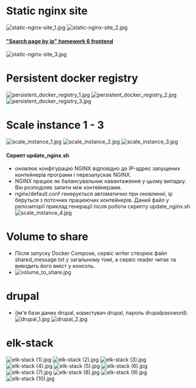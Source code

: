 # Static nginx site
![static-nginx-site_1.jpg](screenshots%2Fstatic-nginx-site_1.jpg)
![static-nginx-site_2.jpg](screenshots%2Fstatic-nginx-site_2.jpg)
#### ["Search page by ip" homework 6 frontend](https://gitlab.com/yourhostel.ua/homework_advanced_js/-/tree/main/homework6-async-await)
![static-nginx-site_3.jpg](screenshots%2Fstatic-nginx-site_3.jpg)
# Persistent docker registry
![persistent_docker_registry_1.jpg](screenshots%2Fpersistent_docker_registry_1.jpg)
![persistent_docker_registry_2.jpg](screenshots%2Fpersistent_docker_registry_2.jpg)
![persistent_docker_registry_3.jpg](screenshots%2Fpersistent_docker_registry_3.jpg)
# Scale instance 1 - 3
![scale_instance_1.jpg](screenshots%2Fscale_instance_1.jpg)
![scale_instance_2.jpg](screenshots%2Fscale_instance_2.jpg)
![scale_instance_3.jpg](screenshots%2Fscale_instance_3.jpg)
####  Cкрипт update_nginx.sh 
 - оновлює конфігурацію NGINX відповідно до IP-адрес запущених контейнерів програми і перезапускає NGINX.
 - NGINX працює як балансувальник навантаження у цьому випадку. Він розподіляє запити між контейнерами.
 - nginx/default.conf генерується автоматично при оновленні, ip беруться з поточних працюючих контейнерів. Даний файл у репозиторії приклад генерації після роботи скрипту update_nginx.sh
![scale_instance_4.jpg](screenshots%2Fscale_instance_4.jpg)
# Volume to share
- Після запуску Docker Compose, сервіс writer створює файл shared_message.txt у загальному томі, а сервіс reader читає та виводить його вміст у консоль.
- ![volume_to_share.jpg](screenshots%2Fvolume_to_share.jpg)
# drupal
- (ім'я бази даних drupal, користувач drupal, пароль drupalpassword).
![drupal_1.jpg](screenshots%2Fdrupal_1.jpg)
![drupal_2.jpg](screenshots%2Fdrupal_2.jpg)
# elk-stack
![elk-stack (1).jpg](screenshots%2Felk-stack%20%281%29.jpg)
![elk-stack (2).jpg](screenshots%2Felk-stack%20%282%29.jpg)
![elk-stack (3).jpg](screenshots%2Felk-stack%20%283%29.jpg)
![elk-stack (4).jpg](screenshots%2Felk-stack%20%284%29.jpg)
![elk-stack (5).jpg](screenshots%2Felk-stack%20%285%29.jpg)
![elk-stack (6).jpg](screenshots%2Felk-stack%20%286%29.jpg)
![elk-stack (7).jpg](screenshots%2Felk-stack%20%287%29.jpg)
![elk-stack (8).jpg](screenshots%2Felk-stack%20%288%29.jpg)
![elk-stack (9).jpg](screenshots%2Felk-stack%20%289%29.jpg)
![elk-stack (10).jpg](screenshots%2Felk-stack%20%2810%29.jpg)
